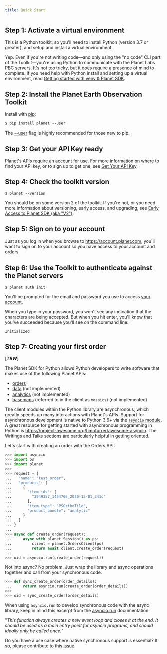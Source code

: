 ```yaml
---
title: Quick Start
---
```



## Step 1: Activate a virtual environment

This is a Python toolkit, so you'll need to install Python (version 3.7 or greater), and setup and install a virtual environment.

Yep. Even if you're not writing code—and only using the "no code" CLI part of the Toolkit—you're using Python to communicate with the Planet Labs PBC servers. It's not too tricky, but it does require a presence of mind to complete. If you need help with Python install and setting up a virtual environment, read [Getting started with venv & Planet SDK](venv-tutorial.md).

## Step 2: Install the Planet Earth Observation Toolkit

Install with [pip](https://pip.pypa.io):

```console
$ pip install planet --user
```

The [--user](https://pip.pypa.io/en/stable/user_guide/#user-installs)
flag is highly recommended for those new to pip.

## Step 3: Get your API Key ready

Planet's APIs require an account for use. For more information on where to find your API key, or to sign up to get one, see [Get Your API Key](get-your-api-key.md).

## Step 4: Check the toolkit version

```console
$ planet --version
```

You should be on some version 2 of the toolkit. If you're not, or you need more information about versioning, early access, and upgrading, see [Early Access to Planet SDK (aka "V2")](v2_earlyaccess.md).

## Step 5: Sign on to your account

Just as you log in when you browse to https://account.planet.com, you'll want to sign on to your account so you have access to your account and orders.

## Step 6: Use the Toolkit to authenticate against the Planet servers

```console
$ planet auth init
```

You'll be prompted for the email and password you use to access [your account](https://account.planet.com).

When you type in your password, you won't see any indication that the characters are being accepted. But when you hit enter, you'll know that you've succeeded because you'll see on the command line:

```console
Initialized
```

## Step 7: Creating your first order

[*****TBW*****]

The Planet SDK for Python allows Python developers to write software that makes
use of the following Planet APIs:

* [orders](https://developers.planet.com/docs/orders/)
* [data](https://developers.planet.com/docs/data/) (not implemented)
* [analytics](https://developers.planet.com/docs/analytics/) (not implemented)
* [basemaps](https://developers.planet.com/docs/basemaps/) (referred to in the client as `mosaics`) (not implemented)

The client modules within the Python library are asynchronous, which greatly
speeds up many interactions with Planet's APIs. Support for asynchronous
development is native to Python 3.6+ via the
[`asyncio` module](https://docs.python.org/3/library/asyncio.html). A great
resource for getting started with asynchronous programming in Python is
https://project-awesome.org/timofurrer/awesome-asyncio. The Writings and Talks
sections are particularly helpful in getting oriented.

Let's start with creating an order with the Orders API:

```python
>>> import asyncio
>>> import os
>>> import planet
>>>
>>> request = {
...   "name": "test_order",
...   "products": [
...     {
...       "item_ids": [
...         "3949357_1454705_2020-12-01_241c"
...       ],
...       "item_type": "PSOrthoTile",
...       "product_bundle": "analytic"
...     }
...   ]
... }
...
>>> async def create_order(request):
...     async with planet.Session() as ps:
...         client = planet.OrdersClient(ps)
...         return await client.create_order(request)
...
>>> oid = asyncio.run(create_order(request))

```

Not into async? No problem. Just wrap the library and async operations together
and call from your synchronous code.

```python
>>> def sync_create_order(order_details):
...     return asyncio.run(create_order(order_details))
>>>
>>> oid = sync_create_order(order_details)

```
 
When using `asyncio.run` to develop synchronous code with the async library,
keep in mind this excerpt from the
[asyncio.run](https://docs.python.org/3/library/asyncio-task.html#asyncio.run)
documentation:

"*This function always creates a new event loop and closes it at the end. It
should be used as a main entry point for asyncio programs, and should ideally
only be called once.*"

Do you have a use case where native synchronous support is essential? If so,
please contribute to this
[issue](https://github.com/planetlabs/planet-client-python/issues/251).

